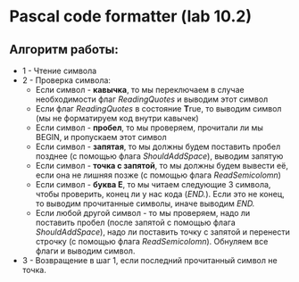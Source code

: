 # Pascal code formatter (lab 10.2)

## Алгоритм работы:
* 1 - Чтение символа
* 2 - Проверка символа:
    * Если символ - **кавычка**, то мы переключаем в случае необходимости флаг *ReadingQuotes* и выводим этот символ
    * Если флаг *ReadingQuotes* в состояние **T**rue, то выводим символ (мы не форматируем код внутри кавычек)
    * Если символ - **пробел**, то мы проверяем, прочитали ли мы BEGIN, и пропускаем этот символ
    * Если символ - **запятая**, то мы должны будем поставить пробел позднее (с помощью флага *ShouldAddSpace*), выводим запятую
    * Если символ - **точка с запятой**, то мы должны будем вывести её, если она не лишняя позже (с помощью флага *ReadSemicolomn*)
    * Если символ - **буква E**, то мы читаем следующие 3 символа, чтобы проверить, конец ли у нас кода (*END.*). Если это не конец, то выводим прочитанные символы, иначе выводим *END.*
    * Если любой другой символ - то мы проверяем, надо ли поставить пробел (после запятой с помощью флага *ShouldAddSpace*), надо ли поставить точку с запятой и перенести строчку (с помощью флага *ReadSemicolomn*). Обнуляем все флаги и выводим символ.
* 3 - Возвращение в шаг 1, если последний прочитанный символ не точка.
